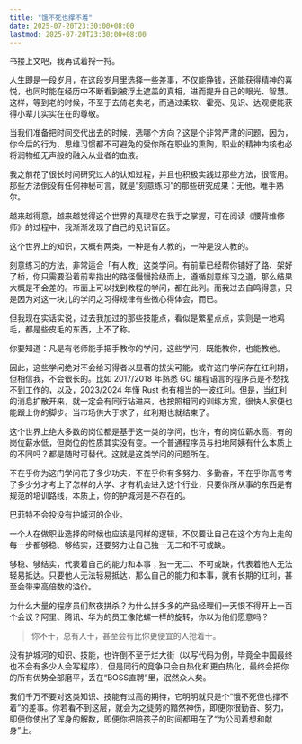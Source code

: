 ```yaml
---
title: "饿不死也撑不着"
date: 2025-07-20T23:30:00+08:00
lastmod: 2025-07-20T23:30:00+08:00
---
```


书接上文吧，我再试着捋一捋。

<!--more-->

人生即是一段岁月，在这段岁月里选择一些差事，不仅能挣钱，还能获得精神的喜悦，也同时能在经历中不断看到被浮土遮盖的真相，进而提升自己的眼光、智慧。这样，等到老的时候，不至于去倚老卖老，而通过柔软、霍亮、见识、达观便能获得小辈儿实实在在的尊敬。

当我们准备把时间交代出去的时候，选哪个方向？这是个非常严肃的问题，因为，你今后的行为、思维习惯都不可避免的受你所在职业的熏陶，职业的精神内核也必将润物细无声般的融入从业者的血液。

我之前花了很长时间研究过人的认知过程，并且也积极实践过那些方法，很管用。那些方法倒没有任何神秘可言，就是“刻意练习”的那些研究成果：无他，唯手熟尔。

越来越得意，越来越觉得这个世界的真理尽在我手之掌握，可在阅读《腰背维修师》的过程中，我渐渐发现了自己的见识盲区。

这个世界上的知识，大概有两类，一种是有人教的，一种是没人教的。

刻意练习的方法，非常适合「有人教」这类学问。有前辈已经帮你铺好了路、架好了桥，你只需要沿着前辈指出的路径慢慢拾级而上，遵循刻意练习之道，那么结果大概是不会差的。市面上可以找到教程的学问，都在此列。而我过去自鸣得意，只是因为对这一块儿的学问之习得规律有些微心得体会，而已。

但我现在实话实说，过去我加过的那些技能点，看似是繁星点点，实则是一地鸡毛，都是些皮毛的东西，上不了称。

你要知道：凡是有老师能手把手教你的学问，这些学问，既能教你，也能教他。

因此，这些学问绝对不会给习得者以显著的拔尖可能，或许这门学问存在红利期，但相信我，不会很长的。比如 2017/2018 年熟悉 GO 编程语言的程序员是不愁找不到工作的，以及，2023/2024 年懂 Rust 也有相当的一波红利。但是，当红利的消息扩散开来，就一定会有同行钻进来，也按照相同的训练方案，很快人家便也能跟上你的脚步。当市场供大于求了，红利期也就结束了。

这个世界上绝大多数的岗位都是基于这一类的学问，也许，有的岗位薪水高，有的岗位薪水低，但岗位的性质其实没有变。一个普通程序员与扫地阿姨有什么本质上的不同吗？都是随时可替代。这就是这类学问的问题所在。

不在乎你为这门学问花了多少功夫，不在乎你有多努力、多勤奋，不在乎你高考考了多少分才考上了怎样的大学、才有机会进入这个行业，只要你所从事的东西是有规范的培训路线，本质上，你的护城河是不存在的。

巴菲特不会投没有护城河的企业。

一个人在做职业选择的时候也应该是同样的逻辑，不仅要让自己在这个方向上走的每一步都够稳、够结实，还要努力让自己独一无二和不可或缺。

够稳、够结实，代表着自己的能力和本事；独一无二、不可或缺，代表着他人无法轻易抵达。只要他人无法轻易抵达，那么自己的能力和本事，就有长期的红利，甚至会带来高倍数的溢价。

为什么大量的程序员们熬夜拼杀？为什么拼多多的产品经理们一天恨不得开上一百个会议？阿里、腾讯、华为的员工像陀螺一样的旋转，你以为他们愿意吗？

> 你不干，总有人干，甚至会有比你更便宜的人抢着干。

没有护城河的知识、技能，也许倒不至于烂大街（以写代码为例，毕竟全中国最终也不会有多少人会写程序），但是同行的竞争只会白热化和更白热化，最终会把你的所有优势全部磨平，丢在“BOSS直聘”里，泯然众人矣。

我们千万不要对这类知识、技能有过高的期待，它明明就只是个“饿不死但也撑不着”的差事。你若看不到这层，就会为之徒劳的黯然神伤，即便你很勤奋、努力，即便你使出了浑身的解数，即便你把陪孩子的时间都用在了“为公司着想和献身”上。
